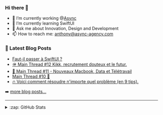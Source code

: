 ### Hi there 👋

<!--
**Akhu/Akhu** is a ✨ _special_ ✨ repository because its `README.md` (this file) appears on your GitHub profile.
-->
- 🔭 I’m currently working @[Async](https://async-agency.com) 
- 🌱 I’m currently learning SwiftUI
- 💬 Ask me about Innovation, Design and Development
- 📫 How to reach me: anthony@async-agency.com 

### 📕 Latest Blog Posts

<!-- BLOG-POST-LIST:START -->
- [Faut-il passer à SwiftUI ?](https://blog.async-agency.com/faut-il-passer-a-swiftui/)
- [🪖 Main Thread #12 Kikk, recrutement douteux et le futur.](https://blog.async-agency.com/main-thread-12/)
- [🧪 Main Thread #11 - Nouveaux Macbook, Data et Télétravail](https://blog.async-agency.com/main-thread-11/)
- [Main Thread #10 🤩](https://blog.async-agency.com/main-thread-10/)
- [🔥 Voici comment résoudre n&#39;importe quel problème &lpar;en 9 tips&rpar;.](https://blog.async-agency.com/9-tips-pour-resoudre-un-probleme-en-programmation-en-cas-de-galere/)
<!-- BLOG-POST-LIST:END -->

➡️ [more blog posts...](https://blog.async-agency.com)

---

<details>
  <summary>:zap: GitHub Stats</summary>

  <img align="left" alt="Anthony's GitHub Stats" src="https://github-readme-stats.codestackr.vercel.app/api?username=Akhu&show_icons=true&hide_border=true" />

</details>


[website]: https://async-agency.com
[blog]: https://blog.async-agency.com
[twitter]: https://twitter.com/anthokhun
[linkedin]: https://www.linkedin.com/in/anthodacruz/
